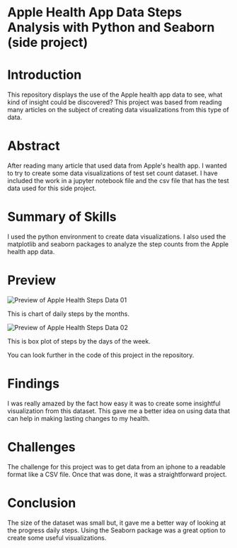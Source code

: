 # Apple Health App Data Steps Analysis with Python and Seaborn (side project)



# Introduction
This repository displays the use of the Apple health app data to see, what kind of insight could be discovered? This project was based from reading many articles on the subject of creating data visualizations from this type of data.



# Abstract
After reading many article that used data from Apple's health app. I wanted to try to create some data visualizations of test set count dataset. I have included the work in a jupyter notebook file and the csv file that has the test data used for this side project.



# Summary of Skills
I used the python environment to create data visualizations. I also used the matplotlib and seaborn packages to analyze the step counts from the Apple health app data.



# Preview

![Preview of Apple Health Steps Data 01](https://github.com/micgonzalez/Apple-Health-App-Data-Steps-Analysis-with-Python-and-Seaborn-side-project/blob/master/apple_health_chart_01.png)

This is chart of daily steps by the months.

![Preview of Apple Health Steps Data 02](https://github.com/micgonzalez/Apple-Health-App-Data-Steps-Analysis-with-Python-and-Seaborn-side-project/blob/master/apple_health_chart_02.png)

This is box plot of steps by the days of the week.

You can look further in the code of this project in the repository.



# Findings
I was really amazed by the fact how easy it was to create some insightful visualization from this dataset. This gave me a better idea on using data that can help in making lasting changes to my health.



# Challenges
The challenge for this project was to get data from an iphone to a readable format like a CSV file. Once that was done, it was a straightforward project.



# Conclusion
The size of the dataset was small but, it gave me a better way of looking at the progress daily steps. Using the Seaborn package was a great option to create some useful visualizations.
